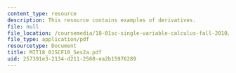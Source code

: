 ```yaml
---
content_type: resource
description: This resource contains examples of derivatives.
file: null
file_location: /coursemedia/18-01sc-single-variable-calculus-fall-2010/257391e32134d2112560ea2b15976289_MIT18_01SCF10_Ses2a.pdf
file_type: application/pdf
resourcetype: Document
title: MIT18_01SCF10_Ses2a.pdf
uid: 257391e3-2134-d211-2560-ea2b15976289
---
```

